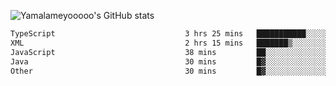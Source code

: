 ![Yamalameyooooo's GitHub stats](https://github-readme-stats.vercel.app/api?username=yamalameyooooo&theme=transparent&show_icons=true\&show=reviews,discussions_started,discussions_answered,prs_merged,prs_merged_percentage)

<!--START_SECTION:waka-->

```txt
TypeScript                             3 hrs 25 mins   ███████████░░░░░░░░░░░░░░   43.65 %
XML                                    2 hrs 15 mins   ███████▒░░░░░░░░░░░░░░░░░   28.74 %
JavaScript                             38 mins         ██░░░░░░░░░░░░░░░░░░░░░░░   08.25 %
Java                                   30 mins         █▓░░░░░░░░░░░░░░░░░░░░░░░   06.55 %
Other                                  30 mins         █▓░░░░░░░░░░░░░░░░░░░░░░░   06.39 %
```

<!--END_SECTION:waka-->
